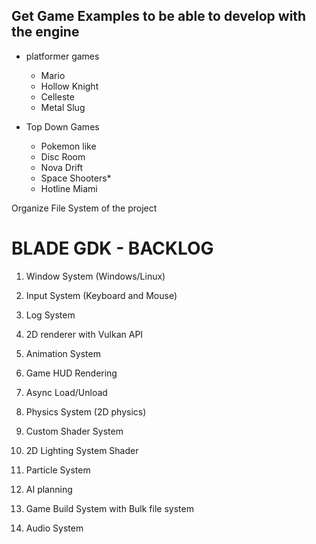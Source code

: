 ## Get Game Examples to be able to develop with the engine

* platformer games
   
    - Mario
    - Hollow Knight
    - Celleste
    - Metal Slug

* Top Down Games
   
    - Pokemon like
    - Disc Room
    - Nova Drift
    - Space Shooters*
    - Hotline Miami

Organize File System of the project


# BLADE GDK - BACKLOG

1. Window System (Windows/Linux)

2. Input System (Keyboard and Mouse)

3. Log System

4. 2D renderer with Vulkan API

5. Animation System

6. Game HUD Rendering

7. Async Load/Unload

8. Physics System (2D physics)

9. Custom Shader System

10. 2D Lighting System Shader

11. Particle System

12. AI planning

13. Game Build System with Bulk file system

14. Audio System